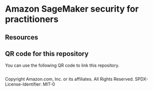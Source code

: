 # Amazon SageMaker security for practitioners

## Resources

## QR code for this repository
You can use the following QR code to link this repository.

![]()

Copyright Amazon.com, Inc. or its affiliates. All Rights Reserved.
SPDX-License-Identifier: MIT-0